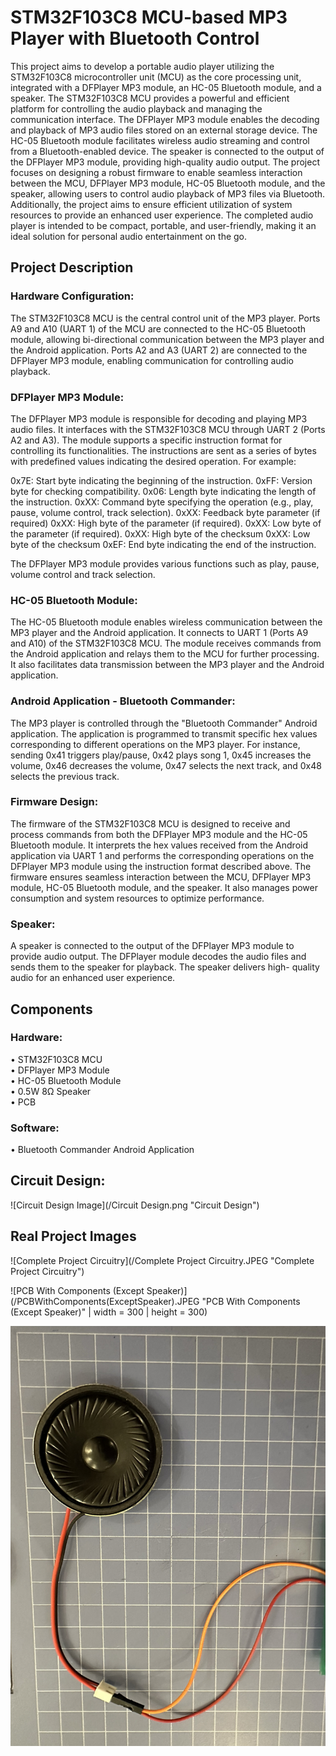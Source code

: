 # STM32F103C8 MCU-based MP3 Player with Bluetooth Control

This project aims to develop a portable audio player utilizing the STM32F103C8 microcontroller unit (MCU) as
the core processing unit, integrated with a DFPlayer MP3 module, an HC-05 Bluetooth module, and a speaker.
The STM32F103C8 MCU provides a powerful and efficient platform for controlling the audio playback and
managing the communication interface. The DFPlayer MP3 module enables the decoding and playback of MP3
audio files stored on an external storage device. The HC-05 Bluetooth module facilitates wireless audio streaming
and control from a Bluetooth-enabled device. The speaker is connected to the output of the DFPlayer MP3
module, providing high-quality audio output. The project focuses on designing a robust firmware to enable
seamless interaction between the MCU, DFPlayer MP3 module, HC-05 Bluetooth module, and the speaker,
allowing users to control audio playback of MP3 files via Bluetooth. Additionally, the project aims to ensure
efficient utilization of system resources to provide an enhanced user experience. The completed audio player is
intended to be compact, portable, and user-friendly, making it an ideal solution for personal audio entertainment
on the go.

## Project Description

### Hardware Configuration:
The STM32F103C8 MCU is the central control unit of the MP3 player. Ports A9 and A10 (UART 1) of
the MCU are connected to the HC-05 Bluetooth module, allowing bi-directional communication between
the MP3 player and the Android application. Ports A2 and A3 (UART 2) are connected to the DFPlayer
MP3 module, enabling communication for controlling audio playback.

### DFPlayer MP3 Module:
The DFPlayer MP3 module is responsible for decoding and playing MP3 audio files. It interfaces with the
STM32F103C8 MCU through UART 2 (Ports A2 and A3). The module supports a specific instruction
format for controlling its functionalities. The instructions are sent as a series of bytes with predefined
values indicating the desired operation. For example:

0x7E: Start byte indicating the beginning of the instruction.
0xFF: Version byte for checking compatibility.
0x06: Length byte indicating the length of the instruction.
0xXX: Command byte specifying the operation (e.g., play, pause, volume control, track selection).
0xXX: Feedback byte parameter (if required)
0xXX: High byte of the parameter (if required).
0xXX: Low byte of the parameter (if required).
0xXX: High byte of the checksum
0xXX: Low byte of the checksum
0xEF: End byte indicating the end of the instruction.


The DFPlayer MP3 module provides various functions such as play, pause, volume control and track
selection.

### HC-05 Bluetooth Module:
The HC-05 Bluetooth module enables wireless communication between the MP3 player and the Android
application. It connects to UART 1 (Ports A9 and A10) of the STM32F103C8 MCU. The module receives
commands from the Android application and relays them to the MCU for further processing. It also
facilitates data transmission between the MP3 player and the Android application.

### Android Application - Bluetooth Commander:
The MP3 player is controlled through the "Bluetooth Commander" Android application. The application
is programmed to transmit specific hex values corresponding to different operations on the MP3 player.
For instance, sending 0x41 triggers play/pause, 0x42 plays song 1, 0x45 increases the volume, 0x46
decreases the volume, 0x47 selects the next track, and 0x48 selects the previous track.

### Firmware Design:
The firmware of the STM32F103C8 MCU is designed to receive and process commands from both the
DFPlayer MP3 module and the HC-05 Bluetooth module. It interprets the hex values received from the
Android application via UART 1 and performs the corresponding operations on the DFPlayer MP3
module using the instruction format described above. The firmware ensures seamless interaction between
the MCU, DFPlayer MP3 module, HC-05 Bluetooth module, and the speaker. It also manages power
consumption and system resources to optimize performance.

### Speaker:
A speaker is connected to the output of the DFPlayer MP3 module to provide audio output. The DFPlayer
module decodes the audio files and sends them to the speaker for playback. The speaker delivers high-
quality audio for an enhanced user experience.

## Components

### Hardware:

• STM32F103C8 MCU <br>
• DFPlayer MP3 Module <br>
• HC-05 Bluetooth Module <br>
• 0.5W 8Ω Speaker <br>
• PCB

### Software:

• Bluetooth Commander Android Application

## Circuit Design:

![Circuit Design Image](/Circuit Design.png "Circuit Design")

## Real Project Images

![Complete Project Circuitry](/Complete Project Circuitry.JPEG "Complete Project Circuitry") <br>

![PCB With Components (Except Speaker)](/PCBWithComponents(ExceptSpeaker).JPEG "PCB With Components (Except Speaker)"  | width = 300 | height = 300) <br>

![Speaker](/Speaker.JPEG "Speaker") <br>







